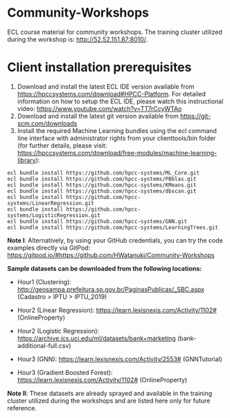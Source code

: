 # Community-Workshops
ECL course material for community workshops. The training cluster utilized during the workshop is: http://52.52.151.87:8010/.

# Client installation prerequisites
1. Download and install the latest ECL IDE version available from https://hpccsystems.com/download#HPCC-Platform. For detailed information on how to setup the ECL IDE, please watch this instructional video: https://www.youtube.com/watch?v=TT7rCcyWTAo
2. Download and install the latest git version available from https://git-scm.com/downloads
3. Install the required Machine Learning bundles using the ecl command line interface with administrator rights from your clienttools/bin folder (for further details, please visit: https://hpccsystems.com/download/free-modules/machine-learning-library):

```
ecl bundle install https://github.com/hpcc-systems/ML_Core.git
ecl bundle install https://github.com/hpcc-systems/PBblas.git
ecl bundle install https://github.com/hpcc-systems/KMeans.git
ecl bundle install https://github.com/hpcc-systems/dbscan.git
ecl bundle install https://github.com/hpcc-systems/LinearRegression.git
ecl bundle install https://github.com/hpcc-systems/LogisticRegression.git
ecl bundle install https://github.com/hpcc-systems/GNN.git
ecl bundle install https://github.com/hpcc-systems/LearningTrees.git
```
**Note I**:  Alternatively, by using your GitHub credentials, you can try the code examples directly via GitPod: https://gitpod.io/#https://github.com/HWatanuki/Community-Workshops

**Sample datasets can be downloaded from the following locations:**

- Hour1 (Clustering): http://geosampa.prefeitura.sp.gov.br/PaginasPublicas/_SBC.aspx (Cadastro > IPTU > IPTU_2019)

- Hour2 (Linear Regression): https://learn.lexisnexis.com/Activity/1102# (OnlineProperty) 

- Hour2 (Logistic Regression): https://archive.ics.uci.edu/ml/datasets/bank+marketing (bank-additional-full.csv) 

- Hour3 (GNN): https://learn.lexisnexis.com/Activity/2553# (GNNTutorial)

- Hour3 (Gradient Boosted Forest): https://learn.lexisnexis.com/Activity/1102# (OnlineProperty)  

**Note II**:  These datasets are already sprayed and available in the training cluster utilized during the workshops and are listed here only for future reference.
